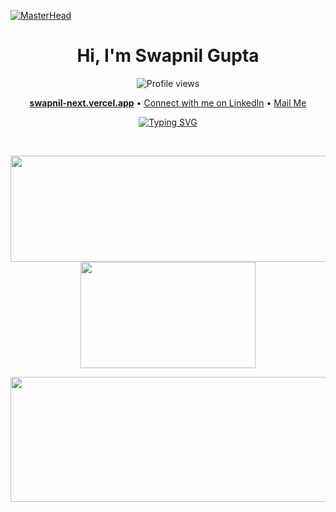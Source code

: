 [![MasterHead](https://user-images.githubusercontent.com/74038190/240304586-d48893bd-0757-481c-8d7e-ba3e163feae7.png)](https://github.com/raj-pandey55)
<br/>

<h1 align="center">Hi, I'm Swapnil Gupta</h1>

<p align="center">
  <img src="https://komarev.com/ghpvc/?username=swapnilgupta14&style=for-the-badge&color=orange" alt="Profile views"/>
</p>

<p align="center">
  <a href="https://swapnil-next.vercel.app/"><b>swapnil-next.vercel.app</b></a> • 
  <a href="https://www.linkedin.com/in/swapnilgupta-ln/">Connect with me on LinkedIn</a> • 
  <a href="mailto:mail.swapnilgupta@gmail.com">Mail Me</a>
</p>

<p align="center">
  <a href="https://github.com/swapnilgupta14">
    <img src="https://readme-typing-svg.herokuapp.com?font=Fira+Code&size=18&pause=999&color=B4F7F4&center=true&vCenter=true&width=435&lines=I'm+Full+Stack+Developer;I'm+Web3+Learner;I'm+Machine+Learning+Enthusiast;and+UI%2FUX+designer" alt="Typing SVG"/>
  </a>
</p>

<p align="center">
<!--   <img src="https://img.shields.io/badge/C-00599C?style=for-the-badge&logo=c&logoColor=white"/> -->
<!--   <img src="https://img.shields.io/badge/c++-%2300599C.svg?style=for-the-badge&logo=c%2B%2B&logoColor=white"/> -->
<!--   <img src="https://img.shields.io/badge/Java-ED8B00?style=for-the-badge&logo=openjdk&logoColor=white"/> -->
<!--   <img src="https://img.shields.io/badge/Spring-6DB33F?style=for-the-badge&logo=spring&logoColor=white"/> -->
<!--   <img src="https://img.shields.io/badge/Spring_Boot"/> -->
<!--   <img src="https://img.shields.io/badge/JWT-000000?style=for-the-badge&logo=JSON%20web%20tokens&logoColor=white"/> -->
<!--   <img src="https://img.shields.io/badge/Hibernate-59666C?style=for-the-badge&logo=Hibernate&logoColor=white"/> -->
<!--   <img src="https://img.shields.io/badge/Python-FFD43B?style=for-the-badge&logo=python&logoColor=blue"/> -->
<!--   <img src="https://img.shields.io/badge/Numpy-777BB4?style=for-the-badge&logo=numpy&logoColor=white"/> -->
<!--   <img src="https://img.shields.io/badge/Pandas-2C2D72?style=for-the-badge&logo=pandas&logoColor=white"/> -->
<!--   <img src="https://img.shields.io/badge/conda-342B029.svg?&style=for-the-badge&logo=anaconda&logoColor=white"/> -->
<!--   <img src="https://img.shields.io/badge/javascript-%23323330.svg?style=for-the-badge&logo=javascript&logoColor=%23F7DF1E"/> -->
<!--   <img src="https://img.shields.io/badge/css3-%231572B6.svg?style=for-the-badge&logo=css3&logoColor=white"/> -->
<!--   <img src="https://img.shields.io/badge/typescript-%23007ACC.svg?style=for-the-badge&logo=typescript&logoColor=white"/> -->
<!--   <img src="https://img.shields.io/badge/html5-%23E34F26.svg?style=for-the-badge&logo=html5&logoColor=white"/> -->
<!--   <img src="https://img.shields.io/badge/firebase-%23039BE5.svg?style=for-the-badge&logo=firebase"/> -->
<!--   <img src="https://img.shields.io/badge/Socket.io-010101?&style=for-the-badge&logo=Socket.io&logoColor=white"/> -->
<!--   <img src="https://img.shields.io/badge/github%20pages-121013?style=for-the-badge&logo=github&logoColor=white"/> -->
<!--   <img src="https://img.shields.io/badge/express.js-%23404d59.svg?style=for-the-badge&logo=express&logoColor=%2361DAFB"/> -->
<!--   <img src="https://img.shields.io/badge/FastAPI-005571?style=for-the-badge&logo=fastapi"/> -->
<!--   <img src="https://img.shields.io/badge/Next-black?style=for-the-badge&logo=next.js&logoColor=white"/> -->
<!--   <img src="https://img.shields.io/badge/node.js-6DA55F?style=for-the-badge&logo=node.js&logoColor=white"/> -->
<!--   <img src="https://img.shields.io/badge/react-%2320232a.svg?style=for-the-badge&logo=react&logoColor=%2361DAFB"/> -->
<!--   <img src="https://img.shields.io/badge/tailwindcss-%2338B2AC.svg?style=for-the-badge&logo=tailwind-css&logoColor=white"/> -->
<!--   <img src="https://img.shields.io/badge/MongoDB-%234ea94b.svg?style=for-the-badge&logo=mongodb&logoColor=white"/> -->
<!--   <img src="https://img.shields.io/badge/IntelliJ_IDEA-000000.svg?style=for-the-badge&logo=intellij-idea&logoColor=white"/> -->
<!--   <img src="https://img.shields.io/badge/Spyder%20Ide-FF0000?style=for-the-badge&logo=spyder%20ide&logoColor=white"/> -->
<!--   <img src="https://img.shields.io/badge/VSCode-0078D4?style=for-the-badge&logo=visual%20studio%20code&logoColor=white"/> -->
</p><br/>

<p align="center">
  <img width="510" height="170" src="https://swapnil-github-readme-stats.vercel.app/api?username=swapnilgupta14&show_icons=true&theme=transparent"/>
  <img width="280" height="170" src="https://swapnil-github-readme-stats.vercel.app/api/top-langs/?username=swapnilgupta14&&langs_count=8&size_weight=0.15&count_weight=0.5&layout=compact&theme=transparent"/>
</p>

<p align="center">
  <img width="800" height="200" src="https://streak-stats.demolab.com?user=swapnilgupta14&theme=transparent&hide_border=true&border_radius=5&card_width=800"/>
</p>

<!-- [![Readme Card](https://swapnil-github-readme-stats.vercel.app/api/pin/?username=anuraghazra&repo=github-readme-stats)](https://github.com/anuraghazra/github-readme-stats) -->
